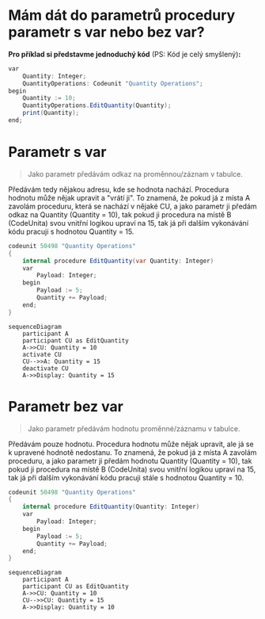 # Mám dát do parametrů procedury parametr s var nebo bez var?

**Pro příklad si představme jednoduchý kód** (PS: Kód je celý smyšlený)**:**

``` csharp
var
    Quantity: Integer;
    QuantityOperations: Codeunit "Quantity Operations";
begin
    Quantity := 10;
    QuantityOperations.EditQuantity(Quantity);
    print(Quantity);
end;
```

# Parametr s var
> Jako parametr předávám odkaz na proměnnou/záznam v tabulce.

Předávám tedy nějakou adresu, kde se hodnota nachází. Procedura hodnotu může nějak upravit a "vrátí ji". To znamená, že pokud já z místa A zavolám proceduru, která se nachází v nějaké CU, a jako parametr ji předám odkaz na Quantity (Quantity = 10), tak pokud ji procedura na místě B (CodeUnita) svou vnitřní logikou upraví na 15, tak já při dalším vykonávání kódu pracuji s hodnotou Quantity = 15.

``` csharp
codeunit 50498 "Quantity Operations"
{
    internal procedure EditQuantity(var Quantity: Integer)
    var
        Payload: Integer;
    begin
        Payload := 5;
        Quantity += Payload;
    end;
}
```

```mermaid
sequenceDiagram
    participant A
    participant CU as EditQuantity
    A->>CU: Quantity = 10
    activate CU
    CU-->>A: Quantity = 15
    deactivate CU
    A->>Display: Quantity = 15
```

# Parametr bez var
> Jako parametr předávám hodnotu proměnné/záznamu v tabulce.

Předávám pouze hodnotu. Procedura hodnotu může nějak upravit, ale já se k upravené hodnotě nedostanu. To znamená, že pokud já z místa A zavolám proceduru, a jako parametr ji předám hodnotu Quantity (Quantity = 10), tak pokud ji procedura na místě B (CodeUnita) svou vnitřní logikou upraví na 15, tak já při dalším vykonávání kódu pracuji stále s hodnotou Quantity = 10.

``` csharp
codeunit 50498 "Quantity Operations"
{
    internal procedure EditQuantity(Quantity: Integer)
    var
        Payload: Integer;
    begin
        Payload := 5;
        Quantity += Payload;
    end;
}
```

```mermaid
sequenceDiagram
    participant A
    participant CU as EditQuantity
    A->>CU: Quantity = 10
    CU-->>CU: Quantity = 15
    A->>Display: Quantity = 10
```
